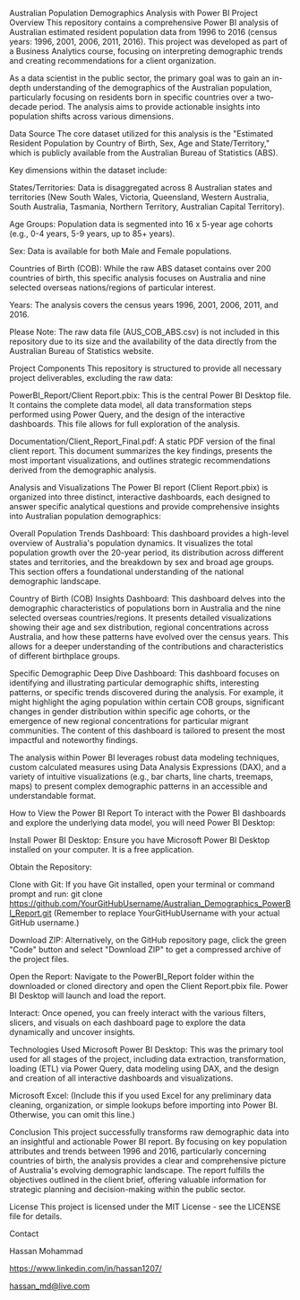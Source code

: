 Australian Population Demographics Analysis with Power BI
Project Overview
This repository contains a comprehensive Power BI analysis of Australian estimated resident population data from 1996 to 2016 (census years: 1996, 2001, 2006, 2011, 2016). This project was developed as part of a Business Analytics course, focusing on interpreting demographic trends and creating recommendations for a client organization.

As a data scientist in the public sector, the primary goal was to gain an in-depth understanding of the demographics of the Australian population, particularly focusing on residents born in specific countries over a two-decade period. The analysis aims to provide actionable insights into population shifts across various dimensions.

Data Source
The core dataset utilized for this analysis is the "Estimated Resident Population by Country of Birth, Sex, Age and State/Territory," which is publicly available from the Australian Bureau of Statistics (ABS).

Key dimensions within the dataset include:

States/Territories: Data is disaggregated across 8 Australian states and territories (New South Wales, Victoria, Queensland, Western Australia, South Australia, Tasmania, Northern Territory, Australian Capital Territory).

Age Groups: Population data is segmented into 16 x 5-year age cohorts (e.g., 0-4 years, 5-9 years, up to 85+ years).

Sex: Data is available for both Male and Female populations.

Countries of Birth (COB): While the raw ABS dataset contains over 200 countries of birth, this specific analysis focuses on Australia and nine selected overseas nations/regions of particular interest.

Years: The analysis covers the census years 1996, 2001, 2006, 2011, and 2016.

Please Note: The raw data file (AUS_COB_ABS.csv) is not included in this repository due to its size and the availability of the data directly from the Australian Bureau of Statistics website.

Project Components
This repository is structured to provide all necessary project deliverables, excluding the raw data:

PowerBI_Report/Client Report.pbix: This is the central Power BI Desktop file. It contains the complete data model, all data transformation steps performed using Power Query, and the design of the interactive dashboards. This file allows for full exploration of the analysis.

Documentation/Client_Report_Final.pdf: A static PDF version of the final client report. This document summarizes the key findings, presents the most important visualizations, and outlines strategic recommendations derived from the demographic analysis.

Analysis and Visualizations
The Power BI report (Client Report.pbix) is organized into three distinct, interactive dashboards, each designed to answer specific analytical questions and provide comprehensive insights into Australian population demographics:

Overall Population Trends Dashboard: This dashboard provides a high-level overview of Australia's population dynamics. It visualizes the total population growth over the 20-year period, its distribution across different states and territories, and the breakdown by sex and broad age groups. This section offers a foundational understanding of the national demographic landscape.

Country of Birth (COB) Insights Dashboard: This dashboard delves into the demographic characteristics of populations born in Australia and the nine selected overseas countries/regions. It presents detailed visualizations showing their age and sex distribution, regional concentrations across Australia, and how these patterns have evolved over the census years. This allows for a deeper understanding of the contributions and characteristics of different birthplace groups.

Specific Demographic Deep Dive Dashboard: This dashboard focuses on identifying and illustrating particular demographic shifts, interesting patterns, or specific trends discovered during the analysis. For example, it might highlight the aging population within certain COB groups, significant changes in gender distribution within specific age cohorts, or the emergence of new regional concentrations for particular migrant communities. The content of this dashboard is tailored to present the most impactful and noteworthy findings.

The analysis within Power BI leverages robust data modeling techniques, custom calculated measures using Data Analysis Expressions (DAX), and a variety of intuitive visualizations (e.g., bar charts, line charts, treemaps, maps) to present complex demographic patterns in an accessible and understandable format.

How to View the Power BI Report
To interact with the Power BI dashboards and explore the underlying data model, you will need Power BI Desktop:

Install Power BI Desktop: Ensure you have Microsoft Power BI Desktop installed on your computer. It is a free application.

Obtain the Repository:

Clone with Git: If you have Git installed, open your terminal or command prompt and run:
git clone https://github.com/YourGitHubUsername/Australian_Demographics_PowerBI_Report.git
(Remember to replace YourGitHubUsername with your actual GitHub username.)

Download ZIP: Alternatively, on the GitHub repository page, click the green "Code" button and select "Download ZIP" to get a compressed archive of the project files.

Open the Report: Navigate to the PowerBI_Report folder within the downloaded or cloned directory and open the Client Report.pbix file. Power BI Desktop will launch and load the report.

Interact: Once opened, you can freely interact with the various filters, slicers, and visuals on each dashboard page to explore the data dynamically and uncover insights.

Technologies Used
Microsoft Power BI Desktop: This was the primary tool used for all stages of the project, including data extraction, transformation, loading (ETL) via Power Query, data modeling using DAX, and the design and creation of all interactive dashboards and visualizations.

Microsoft Excel: (Include this if you used Excel for any preliminary data cleaning, organization, or simple lookups before importing into Power BI. Otherwise, you can omit this line.)

Conclusion
This project successfully transforms raw demographic data into an insightful and actionable Power BI report. By focusing on key population attributes and trends between 1996 and 2016, particularly concerning countries of birth, the analysis provides a clear and comprehensive picture of Australia's evolving demographic landscape. The report fulfills the objectives outlined in the client brief, offering valuable information for strategic planning and decision-making within the public sector.

License
This project is licensed under the MIT License - see the LICENSE file for details.

Contact

Hassan Mohammad

https://www.linkedin.com/in/hassan1207/

hassan_md@live.com
